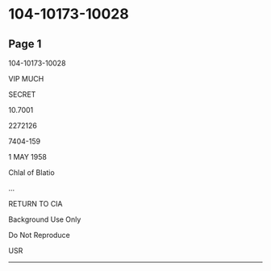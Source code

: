 # 104-10173-10028

## Page 1

104-10173-10028

VIP MUCH

SECRET

10.7001

2272126

7404-159

1 MAY 1958

Chlal of Blatio

...

RETURN TO CIA

Background Use Only

Do Not Reproduce

USR

---

